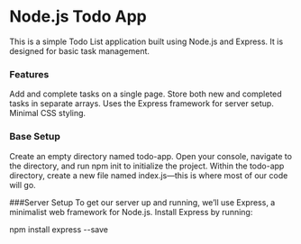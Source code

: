# Node.js Todo App
This is a simple Todo List application built using Node.js and Express. It is designed for basic task management.

### Features
Add and complete tasks on a single page.
Store both new and completed tasks in separate arrays.
Uses the Express framework for server setup.
Minimal CSS styling.

### Base Setup
Create an empty directory named todo-app.
Open your console, navigate to the directory, and run npm init to initialize the project.
Within the todo-app directory, create a new file named index.js—this is where most of our code will go.

###Server Setup
To get our server up and running, we’ll use Express, a minimalist web framework for Node.js. Install Express by running:

npm install express --save
